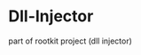 # Dll-Injector
part of rootkit project (dll injector) 
 
                                                                        
